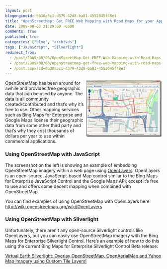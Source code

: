```yaml
---
layout: post
blogengineid: 0b30a5c1-d379-42d8-ba81-4552045f48e1
title: "OpenStreetMap: Get FREE Web Mapping with Road Maps for your Applications"
date: 2009-08-03 21:29:00 -0500
comments: true
published: true
categories: ["blog", "archives"]
tags: ["JavaScript", "Silverlight"]
redirect_from: 
  - /post/2009/08/03/OpenStreetMap-Get-FREE-Web-Mapping-with-Road-Maps-for-your-Applications
  - /post/2009/08/03/openstreetmap-get-free-web-mapping-with-road-maps-for-your-applications
  - /post.aspx?id=0b30a5c1-d379-42d8-ba81-4552045f48e1
---
```

<!-- more -->

<a href="http://www.openstreetmap.org/" target="_blank"></a><a href="/images/posts/OpenStreetMapScreenshot.png"><img style="border-bottom: 0px; border-left: 0px; display: inline; margin-left: 0px; border-top: 0px; margin-right: 0px; border-right: 0px" title="OpenStreetMapScreenshot" src="/images/posts/OpenStreetMapScreenshot_thumb.png" border="0" alt="OpenStreetMapScreenshot" width="244" height="182" align="right" /></a>OpenStreetMap has been around for awhile and provides free geographic data that can be used by anyone. The data is all community created/contributed and that&rsquo;s why it&rsquo;s free to use. Other mapping services such as Bing Maps for Enterprise and Google Maps license their geographic data from some other third party and that&rsquo;s why they cost thousands of dollars per year to use within commercial applications.
<h3>Using OpenStreetMap with JavaScript</h3>

The screenshot on the left is showing an example of embedding OpenStreetMap imagery within a web page using <a href="http://www.openlayers.org/" target="_blank">OpenLayers</a>. OpenLayers is an open-source, JavaScript-based Map control similar to the Bing Maps for Enterprise JavaScript Control and the Google Maps API; except it&rsquo;s free to use and offers some decent mapping when combined with OpenStreetMap.

You can find examples of using OpenStreetMap with OpenLayers here: <a title="http://wiki.openstreetmap.org/wiki/OpenLayers" href="http://wiki.openstreetmap.org/wiki/OpenLayers">http://wiki.openstreetmap.org/wiki/OpenLayers</a>
<h3>Using OpenStreetMap with Silverlight</h3>

Unfortunately, there aren&rsquo;t any open-source Silverlight controls like OpenLayers, but you can easily use OpenStreetMap imagery with the Bing Maps for Enterprise Silverlight Control. Here&rsquo;s an example of how to do this using the current Bing Maps for Enterprise Silverlight Control Beta release:

<a href="/post.aspx?id=88a585cd-f90a-40e1-963d-ca1932ce2535" target="_blank">Virtual Earth Silverlight: Overlay OpenStreetMap, OpenAerialMap and Yahoo Map Imagery using Custom Tile Layers!</a>

